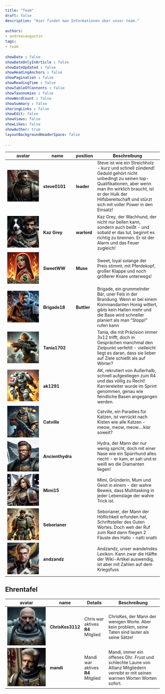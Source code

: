 ```yaml
---
title: "Team"
draft: false
description: "Hier findet man Informationen über unser team."

authors:
- andreasaugustin
tags:
- team

showDate : false
showDateOnlyInArticle : false
showDateUpdated : false
showHeadingAnchors : false
showPagination : false
showReadingTime : false
showTableOfContents : false
showTaxonomies : false
showWordCount : false
showSummary : false
sharingLinks : false
showEdit: false
showViews: false
showLikes: false
showAuthor: true
layoutBackgroundHeaderSpace: false

---
```


| **avatar** | **name** | **position** | **Beschreibung** |
| ---------- | -------- | ------------ | ---------------- |
| ![steve](img/steve.png) | **steve0101** | **leader** | Steve ist wie ein Streichholz - kurz und schnell zündend! Geduld gehört nicht unbedingt zu seinen top-Qualifikationen, aber wenn man ihn wirklich braucht, ist er der Hulk der Hilfsbereitschaft und stürzt sich mit voller Power in den Einsatz!  |
| ![kaz](img/kaz.png) | **Kaz Grey**| **warlord** | Kaz Grey, der Wachhund, der nicht nur bellen kann, sondern auch beißt - und sobald er das tut, beginnt es richtig zu brennen. Er ist der Alarm und das Feuer zugleich! |
| ![sweet](img/sweetWW.png) | **SweetWW** | **Muse** | Sweet, loyal solange der Preis stimmt, mit Pferdekopf, großer Klappe und noch größerer Knare unterwegs! |
| ![brigade](img/brigade18.png) | **Brigade18** | **Buttler** | Brigade, ein grummelnder Bär, uner Fels in der Brandung. Wenn er bei einem Kommandanten Honig wittert, gibts kein Halten mehr und die Base wird schneller planiert als man "Stopp!" rufen kann |
| ![tania](img/tania.png) | **Tania1702** | | Tania, die mit Präzision immer 3x12 trifft, doch in Gesprächen manchmal den Zielpunkt verfehlt - vielleicht liegt es daran, dass sie lieber auf Ziele schießt als auf Wörter? |
| ![ak1291](img/ak1291.png) | **ak1291** | | AK, rekrutiert von Außerhalb, schnell aufgestiegen zum R4 und das völlig zu Recht! Karriereleiter wurde im Sprint genommen, genau wie feindliche Basen angegangen werden. |
| ![cat](img/cat.png) | **Catville** | | Catville, ein Paradies für Katzen, ist verrückt nach Kisten wie alle Katzen - meow, meow, meow....klar soweit? |
| ![hydra](img/hydra.jpg) | **Ancienthydra** | | Hydra, der Mann der nur wenig spricht, doch mit einer Nase wie ein Spürrhund alles riecht - er kam, er sah und er weiß wo die Diamanten liegen! |
| ![mimi](img/mimi.jpg) | **Mimi15** | | Mimi, Gründerin, Mum und Geist in einem -  der wahre Beweis, dass Multitasking in jeder Lebenslage der wahre Trick ist. |
| ![sebo](img/sebo.png) | **Seborianer** | | Seborianer, der Mann der Höflichkeit erfunden hat, Schriftsteller des Guten Wortes. Doch weh der Ruf zum Raid dann fliegen 2 Fäuste des Hallo - natti snatti |
| ![andz](img/andz.jpg) | **andzandz** | | Andzandz, unser wandelndes Lexikon. Kann zwar die Hälfte der Wiki-Artikel auswendig, ist aber mit Zahlen auf dem Kriegsfuss |

## Ehrentafel

| **avatar** | **name** | **Details** | **Beschreibung** |
| ---------- | -------- | ------------ | ---------------- |
| ![chris](img/chris.jpg) | **ChrisKes3112** | Chris war aktives **R4** Mitglied | ChrisKes, der Mann der wenigen Worte. Aber kein problem, seine Taten sind lauter als seine Sätze! |
| ![mandi](img/mandi.png) | **mandi** | Mandi war aktives **R4** Mitglied | Mandi, immer ein offenes Ohr. Frust und schlechte Laune von Allianz Mitgliedern verreibt er mit seinen warmen Worten Worten sofort. |
